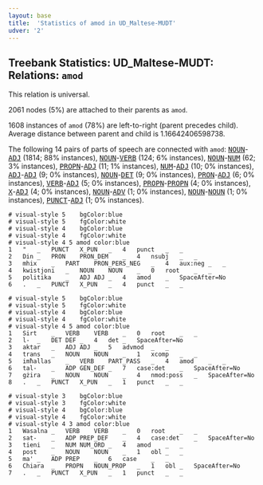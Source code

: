 ```yaml
---
layout: base
title:  'Statistics of amod in UD_Maltese-MUDT'
udver: '2'
---
```


## Treebank Statistics: UD_Maltese-MUDT: Relations: `amod`

This relation is universal.

2061 nodes (5%) are attached to their parents as `amod`.

1608 instances of `amod` (78%) are left-to-right (parent precedes child).
Average distance between parent and child is 1.16642406598738.

The following 14 pairs of parts of speech are connected with `amod`: <tt><a href="mt_mudt-pos-NOUN.html">NOUN</a></tt>-<tt><a href="mt_mudt-pos-ADJ.html">ADJ</a></tt> (1814; 88% instances), <tt><a href="mt_mudt-pos-NOUN.html">NOUN</a></tt>-<tt><a href="mt_mudt-pos-VERB.html">VERB</a></tt> (124; 6% instances), <tt><a href="mt_mudt-pos-NOUN.html">NOUN</a></tt>-<tt><a href="mt_mudt-pos-NUM.html">NUM</a></tt> (62; 3% instances), <tt><a href="mt_mudt-pos-PROPN.html">PROPN</a></tt>-<tt><a href="mt_mudt-pos-ADJ.html">ADJ</a></tt> (11; 1% instances), <tt><a href="mt_mudt-pos-NUM.html">NUM</a></tt>-<tt><a href="mt_mudt-pos-ADJ.html">ADJ</a></tt> (10; 0% instances), <tt><a href="mt_mudt-pos-ADJ.html">ADJ</a></tt>-<tt><a href="mt_mudt-pos-ADJ.html">ADJ</a></tt> (9; 0% instances), <tt><a href="mt_mudt-pos-NOUN.html">NOUN</a></tt>-<tt><a href="mt_mudt-pos-DET.html">DET</a></tt> (9; 0% instances), <tt><a href="mt_mudt-pos-PRON.html">PRON</a></tt>-<tt><a href="mt_mudt-pos-ADJ.html">ADJ</a></tt> (6; 0% instances), <tt><a href="mt_mudt-pos-VERB.html">VERB</a></tt>-<tt><a href="mt_mudt-pos-ADJ.html">ADJ</a></tt> (5; 0% instances), <tt><a href="mt_mudt-pos-PROPN.html">PROPN</a></tt>-<tt><a href="mt_mudt-pos-PROPN.html">PROPN</a></tt> (4; 0% instances), <tt><a href="mt_mudt-pos-X.html">X</a></tt>-<tt><a href="mt_mudt-pos-ADJ.html">ADJ</a></tt> (4; 0% instances), <tt><a href="mt_mudt-pos-NOUN.html">NOUN</a></tt>-<tt><a href="mt_mudt-pos-ADV.html">ADV</a></tt> (1; 0% instances), <tt><a href="mt_mudt-pos-NOUN.html">NOUN</a></tt>-<tt><a href="mt_mudt-pos-NOUN.html">NOUN</a></tt> (1; 0% instances), <tt><a href="mt_mudt-pos-PUNCT.html">PUNCT</a></tt>-<tt><a href="mt_mudt-pos-ADJ.html">ADJ</a></tt> (1; 0% instances).


~~~ conllu
# visual-style 5	bgColor:blue
# visual-style 5	fgColor:white
# visual-style 4	bgColor:blue
# visual-style 4	fgColor:white
# visual-style 4 5 amod	color:blue
1	"	_	PUNCT	X_PUN	_	4	punct	_	_
2	Din	_	PRON	PRON_DEM	_	4	nsubj	_	_
3	mhix	_	PART	PRON_PERS_NEG	_	4	aux:neg	_	_
4	kwistjoni	_	NOUN	NOUN	_	0	root	_	_
5	politika	_	ADJ	ADJ	_	4	amod	_	SpaceAfter=No
6	.	_	PUNCT	X_PUN	_	4	punct	_	_

~~~


~~~ conllu
# visual-style 5	bgColor:blue
# visual-style 5	fgColor:white
# visual-style 4	bgColor:blue
# visual-style 4	fgColor:white
# visual-style 4 5 amod	color:blue
1	Sirt	_	VERB	VERB	_	0	root	_	_
2	l-	_	DET	DEF	_	4	det	_	SpaceAfter=No
3	aktar	_	ADJ	ADJ	_	5	advmod	_	_
4	trans	_	NOUN	NOUN	_	1	xcomp	_	_
5	imħallas	_	VERB	PART_PASS	_	4	amod	_	_
6	tal-	_	ADP	GEN_DEF	_	7	case:det	_	SpaceAfter=No
7	gżira	_	NOUN	NOUN	_	4	nmod:poss	_	SpaceAfter=No
8	.	_	PUNCT	X_PUN	_	1	punct	_	_

~~~


~~~ conllu
# visual-style 3	bgColor:blue
# visual-style 3	fgColor:white
# visual-style 4	bgColor:blue
# visual-style 4	fgColor:white
# visual-style 4 3 amod	color:blue
1	Wasalna	_	VERB	VERB	_	0	root	_	_
2	sat-	_	ADP	PREP_DEF	_	4	case:det	_	SpaceAfter=No
3	tieni	_	NUM	NUM_ORD	_	4	amod	_	_
4	post	_	NOUN	NOUN	_	1	obl	_	_
5	ma'	_	ADP	PREP	_	6	case	_	_
6	Chiara	_	PROPN	NOUN_PROP	_	1	obl	_	SpaceAfter=No
7	.	_	PUNCT	X_PUN	_	1	punct	_	_

~~~


